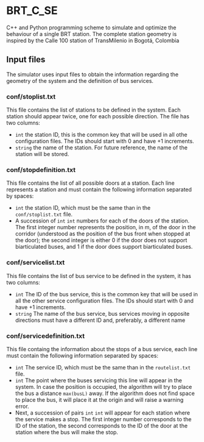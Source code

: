 # BRT_C_SE
C++ and Python programming scheme to simulate and optimize the behaviour of a single BRT station. The complete station geometry is inspired by the Calle 100 station of TransMilenio in Bogotá, Colombia


## Input files
The simulator uses input files to obtain the information regarding the geometry of the system and the definition of bus services.

### conf/stoplist.txt
This file contains the list of stations to be defined in the system. Each station should appear twice, one for each possible direction. The file has two columns:
- `int` the station ID, this is the common key that will be used in all othe configuration files. The IDs should start with 0 and have +1 increments.
- `string` the name of the station. For future reference, the name of the station will be stored.

### conf/stopdefinition.txt
This file contains the list of all possible doors at a station. Each line represents a station and must contain the following information separated by spaces:
- `int` the station ID, which must be the same than in the `conf/stoplist.txt` file.
- A succession of `int` `int` numbers for each of the doors of the station. The first integer number represents the position, in m, of the door in the corridor (understood as the position of the bus front when stopped at the door); the second integer is either 0 if the door does not support biarticulated buses, and 1 if the door does support biarticulated buses.


### conf/servicelist.txt
This file contains the list of bus service to be defined in the system, it has two columns:
- `int` The ID of the bus service, this is the common key that will be used in all the other service configuration files. The IDs should start with 0 and have +1 increments.
- `string` The name of the bus service, bus services moving in opposite directions must have a different ID and, preferably, a different name

### conf/servicedefinition.txt
This file containg the information about the stops of a bus service, each line must contain the following information separated by spaces:
- `int` The service ID, which must be the same than in the `routelist.txt` file.
- `int` The point where the buses servicing this line will appear in the system. In case the position is occupied, the algorithm will try to place the bus a distance `max(busL)` away. If the algorithm does not find space to place the bus, it will place it at the origin and will raise a warning error.
- Next, a succession of pairs `int` `int` will appear for each station where the service makes a stop. The first integer number corresponds to the ID of the station, the second corresponds to the ID of the door at the station where the bus will make the stop.
